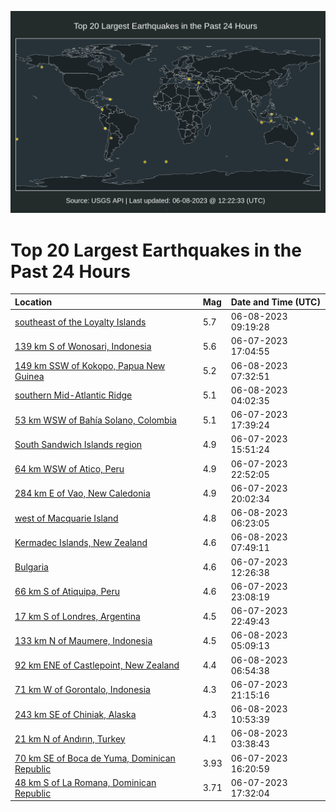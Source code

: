 ![Map](./map.png)

# Top 20 Largest Earthquakes in the Past 24 Hours

| Location | Mag | Date and Time (UTC) |
|:---|:---|:---|
| [southeast of the Loyalty Islands](https://earthquake.usgs.gov/earthquakes/eventpage/us7000k73m) | 5.7 | 06-08-2023 09:19:28 |
| [139 km S of Wonosari, Indonesia](https://earthquake.usgs.gov/earthquakes/eventpage/us7000k6xu) | 5.6 | 06-07-2023 17:04:55 |
| [149 km SSW of Kokopo, Papua New Guinea](https://earthquake.usgs.gov/earthquakes/eventpage/us7000k72g) | 5.2 | 06-08-2023 07:32:51 |
| [southern Mid-Atlantic Ridge](https://earthquake.usgs.gov/earthquakes/eventpage/us7000k71w) | 5.1 | 06-08-2023 04:02:35 |
| [53 km WSW of Bahía Solano, Colombia](https://earthquake.usgs.gov/earthquakes/eventpage/us7000k6yf) | 5.1 | 06-07-2023 17:39:24 |
| [South Sandwich Islands region](https://earthquake.usgs.gov/earthquakes/eventpage/us7000k6xd) | 4.9 | 06-07-2023 15:51:24 |
| [64 km WSW of Atico, Peru](https://earthquake.usgs.gov/earthquakes/eventpage/us7000k70x) | 4.9 | 06-07-2023 22:52:05 |
| [284 km E of Vao, New Caledonia](https://earthquake.usgs.gov/earthquakes/eventpage/us7000k6zn) | 4.9 | 06-07-2023 20:02:34 |
| [west of Macquarie Island](https://earthquake.usgs.gov/earthquakes/eventpage/us7000k72a) | 4.8 | 06-08-2023 06:23:05 |
| [Kermadec Islands, New Zealand](https://earthquake.usgs.gov/earthquakes/eventpage/us7000k72k) | 4.6 | 06-08-2023 07:49:11 |
| [Bulgaria](https://earthquake.usgs.gov/earthquakes/eventpage/us7000k6vb) | 4.6 | 06-07-2023 12:26:38 |
| [66 km S of Atiquipa, Peru](https://earthquake.usgs.gov/earthquakes/eventpage/us7000k70z) | 4.6 | 06-07-2023 23:08:19 |
| [17 km S of Londres, Argentina](https://earthquake.usgs.gov/earthquakes/eventpage/us7000k70w) | 4.5 | 06-07-2023 22:49:43 |
| [133 km N of Maumere, Indonesia](https://earthquake.usgs.gov/earthquakes/eventpage/us7000k720) | 4.5 | 06-08-2023 05:09:13 |
| [92 km ENE of Castlepoint, New Zealand](https://earthquake.usgs.gov/earthquakes/eventpage/us7000k72d) | 4.4 | 06-08-2023 06:54:38 |
| [71 km W of Gorontalo, Indonesia](https://earthquake.usgs.gov/earthquakes/eventpage/us7000k70s) | 4.3 | 06-07-2023 21:15:16 |
| [243 km SE of Chiniak, Alaska](https://earthquake.usgs.gov/earthquakes/eventpage/us7000k740) | 4.3 | 06-08-2023 10:53:39 |
| [21 km N of Andırın, Turkey](https://earthquake.usgs.gov/earthquakes/eventpage/us7000k71u) | 4.1 | 06-08-2023 03:38:43 |
| [70 km SE of Boca de Yuma, Dominican Republic](https://earthquake.usgs.gov/earthquakes/eventpage/pr2023158000) | 3.93 | 06-07-2023 16:20:59 |
| [48 km S of La Romana, Dominican Republic](https://earthquake.usgs.gov/earthquakes/eventpage/pr2023158001) | 3.71 | 06-07-2023 17:32:04 |
